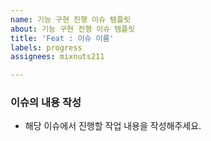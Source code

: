 ```yaml
---
name: 기능 구현 진행 이슈 템플릿
about: 기능 구현 진행 이슈 템플릿
title: 'Feat : 이슈 이름'
labels: progress
assignees: mixnuts211

---
```


### 이슈의 내용 작성
- 해당 이슈에서 진행할 작업 내용을 작성해주세요.
